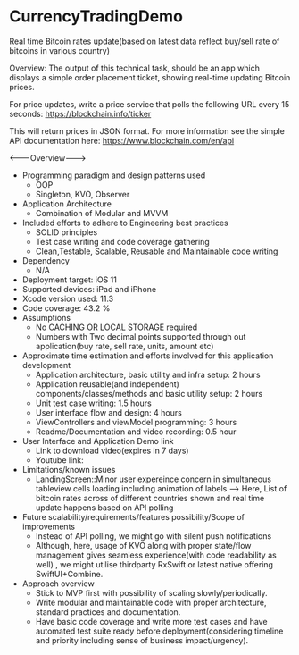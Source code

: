 # CurrencyTradingDemo
Real time Bitcoin rates update(based on latest data reflect buy/sell rate of bitcoins in various country)

Overview:
The output of this technical task, should be an app which displays a simple order placement ticket, showing real-time updating Bitcoin prices.

For price updates, write a price service that polls the following URL every 15 seconds:
https://blockchain.info/ticker

This will return prices in JSON format. For more information see the simple API documentation here: https://www.blockchain.com/en/api


<---Overview--->
* Programming paradigm and design patterns used
  * OOP
  * Singleton, KVO, Observer 
* Application Architecture
  * Combination of Modular and MVVM
* Included efforts to adhere to Engineering best practices
  * SOLID principles
  * Test case writing and code coverage gathering
  * Clean,Testable, Scalable, Reusable and Maintainable code writing
* Dependency
  * N/A
* Deployment target: iOS 11
* Supported devices: iPad and iPhone
* Xcode  version used: 11.3
* Code coverage: 43.2 %
* Assumptions
  * No CACHING OR LOCAL STORAGE required
  * Numbers with Two decimal points supported through out application(buy rate, sell rate, units, amount etc)
* Approximate time estimation and efforts involved for this application development
  * Application architecture, basic utility and infra setup: 2 hours
  * Application reusable(and independent) components/classes/methods and basic utility setup: 2 hours
  * Unit test case writing: 1.5 hours
  * User interface flow and design: 4 hours
  * ViewControllers and viewModel programming: 3 hours
  * Readme/Documentation and video recording: 0.5 hour
* User Interface and Application Demo link
  * Link to download video(expires in 7 days)
  * Youtube link:
* Limitations/known issues
  * LandingScreen::Minor user expereince concern in simultaneous tableview cells loading including animation of labels --> Here, List of bitcoin rates across of different countries shown and real time update happens based on API polling
* Future scalability/requirements/features possibility/Scope of improvements
  * Instead of API polling, we might go with silent push notifications
  * Although, here, usage of KVO along with proper state/flow management gives seamless experience(with code readability as well) , we might utilise thirdparty RxSwift or latest native offering SwiftUI+Combine.
* Approach overview
  * Stick to MVP first with possibility of scaling slowly/periodically.
  * Write modular and maintainable code with proper architecture, standard practices and documentation.
  * Have basic code coverage and write more test cases and have automated test suite ready before deployment(considering timeline and priority including sense of business impact/urgency).





